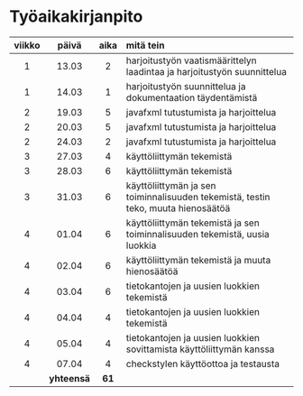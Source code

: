 # Työaikakirjanpito

| viikko | päivä | aika | mitä tein  |
| :----: | :----:|:----:| :-----|
| 1 | 13.03 |  2   | harjoitustyön vaatismäärittelyn laadintaa ja harjoitustyön suunnittelua |
| 1 | 14.03 |  1   | harjoitustyön suunnittelua ja dokumentaation täydentämistä |
| 2 | 19.03 |  5   | javafxml tutustumista ja harjoittelua |
| 2 | 20.03 |  5   | javafxml tutustumista ja harjoittelua |
| 2 | 24.03 |  2   | javafxml tutustumista ja harjoittelua |
| 3 | 27.03 |  4   | käyttöliittymän tekemistä |
| 3 | 28.03 |  6   | käyttöliittymän tekemistä |
| 3 | 31.03 |  6   | käyttöliittymän ja sen toiminnalisuuden tekemistä, testin teko, muuta hienosäätöä |
| 4 | 01.04 |  6   | käyttöliittymän tekemistä ja sen toiminnalisuuden tekemistä, uusia luokkia|
| 4 | 02.04 |  6   | käyttöliittymän tekemistä ja muuta hienosäätöä|
| 4 | 03.04 |  6   | tietokantojen ja uusien luokkien tekemistä|
| 4 | 04.04 |  4   | tietokantojen ja uusien luokkien tekemistä|
| 4 | 05.04 |  4   | tietokantojen ja uusien luokkien sovittamista käyttöliittymän kanssa|
| 4 | 07.04 |  4   | checkstylen käyttöottoa ja testausta|
|  |**yhteensä**|  **61**  |  
